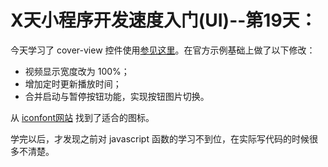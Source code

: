 # X天小程序开发速度入门(UI)--第19天：


今天学习了 cover-view 控件使用[参见这里](https://github.com/tangyouhua/wx-mini-rogram/blob/master/component/cover-view/cover-view.md)。在官方示例基础上做了以下修改：

* 视频显示宽度改为 100%；
* 增加定时更新播放时间；
* 合并启动与暂停按钮功能，实现按钮图片切换。

从 [iconfont网站](http://www.iconfont.cn/) 找到了适合的图标。

学完以后，才发现之前对 javascript 函数的学习不到位，在实际写代码的时候很多不清楚。
